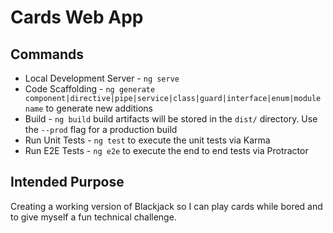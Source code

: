 # Cards Web App

## Commands

* Local Development Server - `ng serve`
* Code Scaffolding - `ng generate component|directive|pipe|service|class|guard|interface|enum|module name` to generate new additions
* Build - `ng build` build artifacts will be stored in the `dist/` directory. Use the `--prod` flag for a production build
* Run Unit Tests - `ng test` to execute the unit tests via Karma
* Run E2E Tests - `ng e2e` to execute the end to end tests via Protractor

## Intended Purpose
Creating a working version of Blackjack so I can play cards while bored and to give myself a fun technical challenge.
